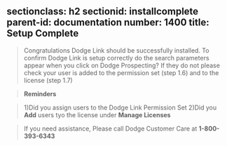 sectionclass: h2
sectionid: installcomplete
parent-id: documentation
number: 1400
title: Setup Complete
---

> Congratulations Dodge Link should be successfully installed.  To confirm Dodge Link is setup correctly do the search parameters appear when you click on Dodge Prospecting?  If they do not please check your user is added to the permission set (step 1.6) and to the license (step 1.7)  

>**Reminders**
  
>1)Did you assign users to the Dodge Link Permission Set
 2)Did you **Add** users tyo the license under **Manage Licenses**

> If you need assistance, Please call Dodge Customer Care at **1-800-393-6343**

